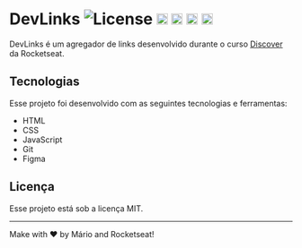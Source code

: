 # DevLinks <img alt="License" src="https://img.shields.io/static/v1?label=license&message=MIT&color=49AA26&labelColor=000000"> <img src="https://xesque.rocketseat.dev/platform/tech/html5.svg" width="20px"> <img src="https://xesque.rocketseat.dev/platform/tech/css3.svg" width="20px"> <img src="https://xesque.rocketseat.dev/platform/tech/javascript.svg" width="20px"> <img src="https://xesque.rocketseat.dev/platform/tech/git.svg" width="20px">

DevLinks é um agregador de links desenvolvido durante o curso <a href="https://rocketseat.com.br/discover" target="_blank">Discover</a> da Rocketseat.

## Tecnologias

Esse projeto foi desenvolvido com as seguintes tecnologias e ferramentas:
<br>

- HTML
- CSS
- JavaScript
- Git
- Figma

## Licença

Esse projeto está sob a licença MIT.

---

Make with ♥ by Mário and Rocketseat!

